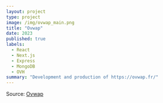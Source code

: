 ```yaml
---
layout: project
type: project
image: /img/ovwap_main.png
title: "Ovwap"
date: 2023
published: true
labels:
  - React
  - Next.js
  - Express
  - MongoDB
  - OVH
summary: "Development and production of https://ovwap.fr/"
---
```


Source: <a href="https://github.com/HugoCaulfield"><i class="large github icon "></i>Ovwap</a>
